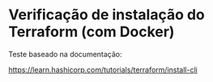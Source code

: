# Verificação de instalação do Terraform (com Docker)

Teste baseado na documentação:

https://learn.hashicorp.com/tutorials/terraform/install-cli